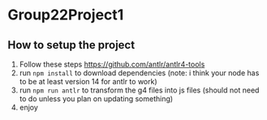 # Group22Project1  
## How to setup the project  
1) Follow these steps https://github.com/antlr/antlr4-tools  
2) run `npm install` to download dependencies (note: i think your node has to be at least version 14 for antlr to work)  
3) run `npm run antlr` to transform the g4 files into js files (should not need to do unless you plan on updating something)  
4) enjoy  
